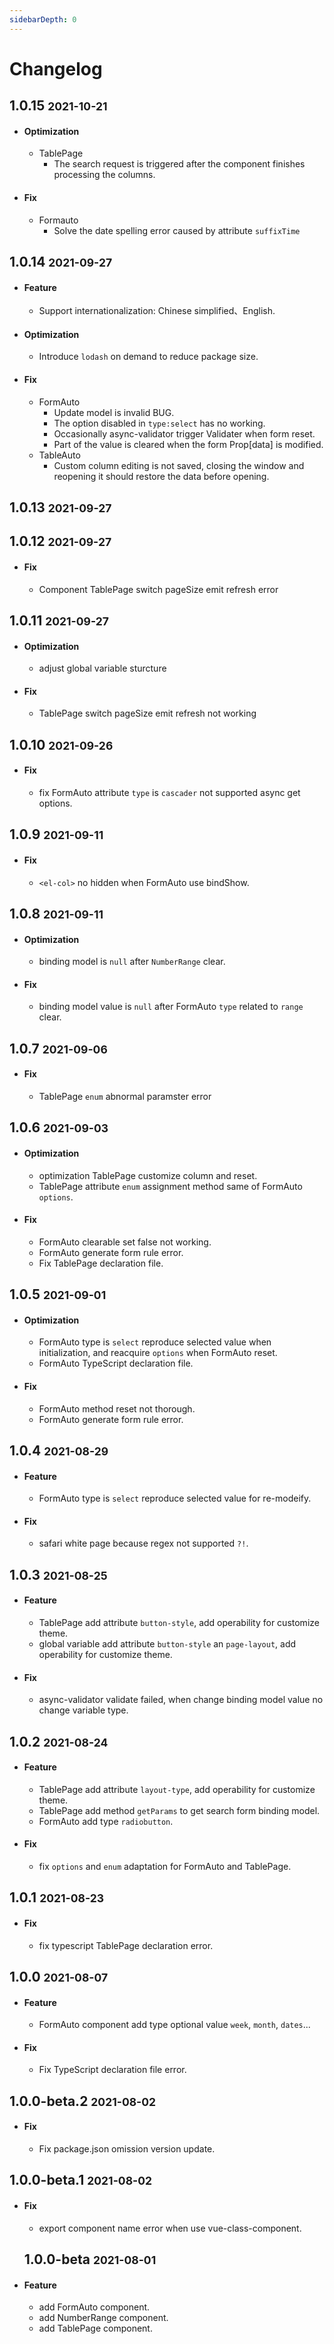 ```yaml
---
sidebarDepth: 0
---
```


# Changelog

## 1.0.15 <small>2021-10-21</small>
- #### Optimization
	- TablePage
		- The search request is triggered after the component finishes processing the columns.
- #### Fix
	- Formauto
		- Solve the date spelling error caused by attribute `suffixTime`

## 1.0.14 <small>2021-09-27</small>
- #### Feature
	- Support internationalization: Chinese simplified、English.
	
- #### Optimization
	- Introduce `lodash` on demand to reduce package size.

- #### Fix
	- FormAuto
		- Update model is invalid BUG.
		- The option disabled in `type:select` has no working.
		- Occasionally async-validator trigger Validater when form reset.
		- Part of the value is cleared when the form Prop[data] is modified.
	- TableAuto 
		- Custom column editing is not saved, closing the window and reopening it should restore the data before opening.

## 1.0.13 <small>2021-09-27</small>
## 1.0.12 <small>2021-09-27</small>
- #### Fix
	- Component TablePage switch pageSize emit refresh error

## 1.0.11 <small>2021-09-27</small>
- #### Optimization
	- adjust global variable sturcture 

- #### Fix
	- TablePage switch pageSize emit refresh not working

## 1.0.10 <small>2021-09-26</small>

- #### Fix
	- fix FormAuto attribute `type` is `cascader` not supported async get options.

## 1.0.9 <small>2021-09-11</small>

- #### Fix
	- `<el-col>` no hidden when FormAuto use bindShow.

## 1.0.8 <small>2021-09-11</small>

- #### Optimization
	- binding model is `null` after `NumberRange` clear.

- #### Fix
	- binding model value is `null` after FormAuto `type` related to `range` clear.

## 1.0.7 <small>2021-09-06</small>

- #### Fix
	- TablePage `enum` abnormal paramster error

## 1.0.6 <small>2021-09-03</small>
- #### Optimization	
	- optimization TablePage customize column and reset.
	- TablePage attribute `enum` assignment method same of FormAuto `options`.

- #### Fix
	- FormAuto clearable set false not working.
	- FormAuto generate form rule error.
	- Fix TablePage declaration file.
	
## 1.0.5 <small>2021-09-01</small>
- #### Optimization
	- FormAuto type is `select` reproduce selected value when initialization, and reacquire `options` when FormAuto reset.
	- FormAuto TypeScript declaration file.
- #### Fix
	- FormAuto method reset not thorough.
	- FormAuto generate form rule error.

## 1.0.4 <small>2021-08-29</small>
- #### Feature
	- FormAuto type is `select` reproduce selected value for re-modeify.

- #### Fix
	-  safari white page because regex not supported `?!`.

## 1.0.3 <small>2021-08-25</small>
- #### Feature
	- TablePage add attribute `button-style`, add operability for customize theme.
	- global variable add attribute `button-style` an `page-layout`, add operability for customize theme.

- #### Fix
	- async-validator validate failed, when change binding model value no change variable type.

## 1.0.2 <small>2021-08-24</small>
- #### Feature
	- TablePage add attribute `layout-type`, add operability for customize theme.
	- TablePage add method `getParams` to get search form binding model.
	- FormAuto add type `radiobutton`.

- #### Fix
	- fix `options` and `enum` adaptation for FormAuto and TablePage.

## 1.0.1 <small>2021-08-23</small>
- #### Fix
	- fix typescript TablePage declaration error.

## 1.0.0 <small>2021-08-07</small>
- #### Feature
	- FormAuto component add type optional value `week`, `month`, `dates`...
- #### Fix
	- Fix TypeScript declaration file error.

## 1.0.0-beta.2 <small>2021-08-02</small>
- #### Fix
	- Fix package.json omission version update.

## 1.0.0-beta.1 <small>2021-08-02</small>
- #### Fix
	- export component name error when use vue-class-component.

	## 1.0.0-beta <small>2021-08-01</small>
- #### Feature
	- add FormAuto component.
	- add NumberRange component.
	- add TablePage component.